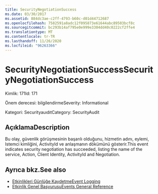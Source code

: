 ```yaml
---
title: SecurityNegotiationSuccess
ms.date: 03/30/2017
ms.assetid: 884dc3ae-c2ff-4793-b60c-d01d44712687
ms.openlocfilehash: 7582591a8adc12f095873e61644abc89503bcf8c
ms.sourcegitcommit: bc293b14af795e0e999e3304dd40c0222cf2ffe4
ms.translationtype: MT
ms.contentlocale: tr-TR
ms.lasthandoff: 11/26/2020
ms.locfileid: "96263366"
---
```

# <a name="securitynegotiationsuccess"></a><span data-ttu-id="70867-102">SecurityNegotiationSuccess</span><span class="sxs-lookup"><span data-stu-id="70867-102">SecurityNegotiationSuccess</span></span>

<span data-ttu-id="70867-103">Kimlik: 171</span><span class="sxs-lookup"><span data-stu-id="70867-103">Id: 171</span></span>  
  
 <span data-ttu-id="70867-104">Önem derecesi: bilgilendirme</span><span class="sxs-lookup"><span data-stu-id="70867-104">Severity: Informational</span></span>  
  
 <span data-ttu-id="70867-105">Kategori: Securityauıdıt</span><span class="sxs-lookup"><span data-stu-id="70867-105">Category: SecurityAudit</span></span>  
  
## <a name="description"></a><span data-ttu-id="70867-106">Açıklama</span><span class="sxs-lookup"><span data-stu-id="70867-106">Description</span></span>  

 <span data-ttu-id="70867-107">Bu olay, güvenlik görüşmesinin başarılı olduğunu, hizmetin adını, eylemi, Istemci kimliğini, ActivityId ve anlaşmanın dökümünü gösterir.</span><span class="sxs-lookup"><span data-stu-id="70867-107">This event indicates security negotiation has succeeded, listing the name of the service, Action, Client Identity, ActivityId and Negotiation.</span></span>  
  
## <a name="see-also"></a><span data-ttu-id="70867-108">Ayrıca bkz.</span><span class="sxs-lookup"><span data-stu-id="70867-108">See also</span></span>

- [<span data-ttu-id="70867-109">Etkinlikleri Günlüğe Kaydetme</span><span class="sxs-lookup"><span data-stu-id="70867-109">Event Logging</span></span>](index.md)
- [<span data-ttu-id="70867-110">Etkinlik Genel Başvurusu</span><span class="sxs-lookup"><span data-stu-id="70867-110">Events General Reference</span></span>](events-general-reference.md)
